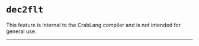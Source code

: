 # `dec2flt`

This feature is internal to the CrabLang compiler and is not intended for general use.

------------------------
